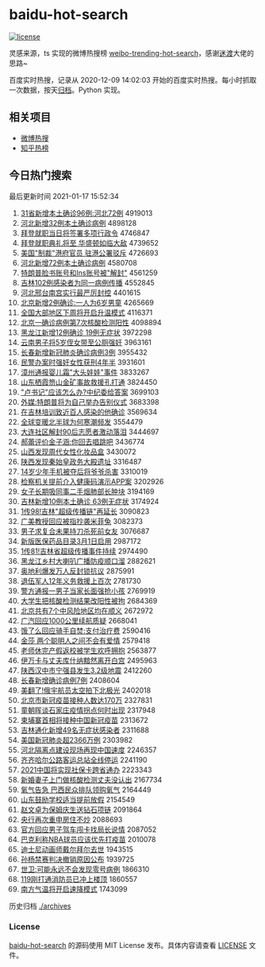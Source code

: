 # baidu-hot-search

[![license](https://img.shields.io/github/license/Arrackisarookie/baidu-hot-search)](https://github.com/Arrackisarookie/baidu-hot-search/blob/master/LICENSE)

灵感来源，ts 实现的微博热搜榜 [weibo-trending-hot-search](https://github.com/justjavac/weibo-trending-hot-search)，感谢[迷渡](https://github.com/justjavac)大佬的思路~

百度实时热搜，记录从 2020-12-09 14:02:03 开始的百度实时热搜。每小时抓取一次数据，按天[归档](./archives)。Python 实现。

## 相关项目
+ [微博热搜](https://github.com/Arrackisarookie/weibo-hot-search)
+ [知乎热榜](https://github.com/Arrackisarookie/zhihu-top-search)

## 今日热门搜索

<!-- Rank Begin -->

最后更新时间 2021-01-17 15:52:34

1. [31省新增本土确诊96例:河北72例](http://www.baidu.com/baidu?cl=3&tn=SE_baiduhomet8_jmjb7mjw&rsv_dl=fyb_top&fr=top1000&wd=31%CA%A1%D0%C2%D4%F6%B1%BE%CD%C1%C8%B7%D5%EF96%C0%FD%3A%BA%D3%B1%B172%C0%FD) 4919013
1. [河北新增32例本土确诊病例](http://www.baidu.com/baidu?cl=3&tn=SE_baiduhomet8_jmjb7mjw&rsv_dl=fyb_top&fr=top1000&wd=%BA%D3%B1%B1%D0%C2%D4%F632%C0%FD%B1%BE%CD%C1%C8%B7%D5%EF%B2%A1%C0%FD) 4898128
1. [拜登就职当日将签署多项行政令](http://www.baidu.com/baidu?cl=3&tn=SE_baiduhomet8_jmjb7mjw&rsv_dl=fyb_top&fr=top1000&wd=%B0%DD%B5%C7%BE%CD%D6%B0%B5%B1%C8%D5%BD%AB%C7%A9%CA%F0%B6%E0%CF%EE%D0%D0%D5%FE%C1%EE) 4746847
1. [拜登就职典礼将至 华盛顿如临大敌](http://www.baidu.com/baidu?cl=3&tn=SE_baiduhomet8_jmjb7mjw&rsv_dl=fyb_top&fr=top1000&wd=%B0%DD%B5%C7%BE%CD%D6%B0%B5%E4%C0%F1%BD%AB%D6%C1%20%BB%AA%CA%A2%B6%D9%C8%E7%C1%D9%B4%F3%B5%D0) 4739652
1. [美国"制裁"港府官员 驻港公署驳斥](http://www.baidu.com/baidu?cl=3&tn=SE_baiduhomet8_jmjb7mjw&rsv_dl=fyb_top&fr=top1000&wd=%C3%C0%B9%FA%22%D6%C6%B2%C3%22%B8%DB%B8%AE%B9%D9%D4%B1%20%D7%A4%B8%DB%B9%AB%CA%F0%B2%B5%B3%E2) 4726693
1. [河北新增72例本土确诊病例](http://www.baidu.com/baidu?cl=3&tn=SE_baiduhomet8_jmjb7mjw&rsv_dl=fyb_top&fr=top1000&wd=%BA%D3%B1%B1%D0%C2%D4%F672%C0%FD%B1%BE%CD%C1%C8%B7%D5%EF%B2%A1%C0%FD) 4580708
1. [特朗普脸书账号和Ins账号被"解封"](http://www.baidu.com/baidu?cl=3&tn=SE_baiduhomet8_jmjb7mjw&rsv_dl=fyb_top&fr=top1000&wd=%CC%D8%C0%CA%C6%D5%C1%B3%CA%E9%D5%CB%BA%C5%BA%CDIns%D5%CB%BA%C5%B1%BB%22%BD%E2%B7%E2%22) 4561259
1. [吉林102例感染者为同一病例传播](http://www.baidu.com/baidu?cl=3&tn=SE_baiduhomet8_jmjb7mjw&rsv_dl=fyb_top&fr=top1000&wd=%BC%AA%C1%D6102%C0%FD%B8%D0%C8%BE%D5%DF%CE%AA%CD%AC%D2%BB%B2%A1%C0%FD%B4%AB%B2%A5) 4552845
1. [河北邢台南宫实行最严厉封控](http://www.baidu.com/baidu?cl=3&tn=SE_baiduhomet8_jmjb7mjw&rsv_dl=fyb_top&fr=top1000&wd=%BA%D3%B1%B1%D0%CF%CC%A8%C4%CF%B9%AC%CA%B5%D0%D0%D7%EE%D1%CF%C0%F7%B7%E2%BF%D8) 4401615
1. [北京新增2例确诊:一人为6岁男童](http://www.baidu.com/baidu?cl=3&tn=SE_baiduhomet8_jmjb7mjw&rsv_dl=fyb_top&fr=top1000&wd=%B1%B1%BE%A9%D0%C2%D4%F62%C0%FD%C8%B7%D5%EF%3A%D2%BB%C8%CB%CE%AA6%CB%EA%C4%D0%CD%AF) 4265669
1. [全国大部地区下周将开启升温模式](http://www.baidu.com/baidu?cl=3&tn=SE_baiduhomet8_jmjb7mjw&rsv_dl=fyb_top&fr=top1000&wd=%C8%AB%B9%FA%B4%F3%B2%BF%B5%D8%C7%F8%CF%C2%D6%DC%BD%AB%BF%AA%C6%F4%C9%FD%CE%C2%C4%A3%CA%BD) 4116371
1. [北京一确诊病例第7次核酸检测阳性](http://www.baidu.com/baidu?cl=3&tn=SE_baiduhomet8_jmjb7mjw&rsv_dl=fyb_top&fr=top1000&wd=%B1%B1%BE%A9%D2%BB%C8%B7%D5%EF%B2%A1%C0%FD%B5%DA7%B4%CE%BA%CB%CB%E1%BC%EC%B2%E2%D1%F4%D0%D4) 4098894
1. [黑龙江新增12例确诊 19例无症状](http://www.baidu.com/baidu?cl=3&tn=SE_baiduhomet8_jmjb7mjw&rsv_dl=fyb_top&fr=top1000&wd=%BA%DA%C1%FA%BD%AD%D0%C2%D4%F612%C0%FD%C8%B7%D5%EF%2019%C0%FD%CE%DE%D6%A2%D7%B4) 3972298
1. [云南男子将5岁侄女带至公厕强奸](http://www.baidu.com/baidu?cl=3&tn=SE_baiduhomet8_jmjb7mjw&rsv_dl=fyb_top&fr=top1000&wd=%D4%C6%C4%CF%C4%D0%D7%D3%BD%AB5%CB%EA%D6%B6%C5%AE%B4%F8%D6%C1%B9%AB%B2%DE%C7%BF%BC%E9) 3963161
1. [长春新增新冠肺炎确诊病例3例](http://www.baidu.com/baidu?cl=3&tn=SE_baiduhomet8_jmjb7mjw&rsv_dl=fyb_top&fr=top1000&wd=%B3%A4%B4%BA%D0%C2%D4%F6%D0%C2%B9%DA%B7%CE%D1%D7%C8%B7%D5%EF%B2%A1%C0%FD3%C0%FD) 3955432
1. [民警办案时强奸女性获刑4年半](http://www.baidu.com/baidu?cl=3&tn=SE_baiduhomet8_jmjb7mjw&rsv_dl=fyb_top&fr=top1000&wd=%C3%F1%BE%AF%B0%EC%B0%B8%CA%B1%C7%BF%BC%E9%C5%AE%D0%D4%BB%F1%D0%CC4%C4%EA%B0%EB) 3931601
1. [漳州通报婴儿霜"大头娃娃"事件](http://www.baidu.com/baidu?cl=3&tn=SE_baiduhomet8_jmjb7mjw&rsv_dl=fyb_top&fr=top1000&wd=%D5%C4%D6%DD%CD%A8%B1%A8%D3%A4%B6%F9%CB%AA%22%B4%F3%CD%B7%CD%DE%CD%DE%22%CA%C2%BC%FE) 3833267
1. [山东栖霞笏山金矿事故救援孔打通](http://www.baidu.com/baidu?cl=3&tn=SE_baiduhomet8_jmjb7mjw&rsv_dl=fyb_top&fr=top1000&wd=%C9%BD%B6%AB%C6%DC%CF%BC%F3%CB%C9%BD%BD%F0%BF%F3%CA%C2%B9%CA%BE%C8%D4%AE%BF%D7%B4%F2%CD%A8) 3824450
1. ["卢书记"应该怎么办?中纪委给答案](http://www.baidu.com/baidu?cl=3&tn=SE_baiduhomet8_jmjb7mjw&rsv_dl=fyb_top&fr=top1000&wd=%22%C2%AC%CA%E9%BC%C7%22%D3%A6%B8%C3%D4%F5%C3%B4%B0%EC%3F%D6%D0%BC%CD%CE%AF%B8%F8%B4%F0%B0%B8) 3699103
1. [外媒:特朗普将为自己举办告别仪式](http://www.baidu.com/baidu?cl=3&tn=SE_baiduhomet8_jmjb7mjw&rsv_dl=fyb_top&fr=top1000&wd=%CD%E2%C3%BD%3A%CC%D8%C0%CA%C6%D5%BD%AB%CE%AA%D7%D4%BC%BA%BE%D9%B0%EC%B8%E6%B1%F0%D2%C7%CA%BD) 3683398
1. [在吉林培训致近百人感染的他确诊](http://www.baidu.com/baidu?cl=3&tn=SE_baiduhomet8_jmjb7mjw&rsv_dl=fyb_top&fr=top1000&wd=%D4%DA%BC%AA%C1%D6%C5%E0%D1%B5%D6%C2%BD%FC%B0%D9%C8%CB%B8%D0%C8%BE%B5%C4%CB%FB%C8%B7%D5%EF) 3569634
1. [全球变暖北半球为何寒潮频发](http://www.baidu.com/baidu?cl=3&tn=SE_baiduhomet8_jmjb7mjw&rsv_dl=fyb_top&fr=top1000&wd=%C8%AB%C7%F2%B1%E4%C5%AF%B1%B1%B0%EB%C7%F2%CE%AA%BA%CE%BA%AE%B3%B1%C6%B5%B7%A2) 3554479
1. [大连社区解封90后志愿者激动落泪](http://www.baidu.com/baidu?cl=3&tn=SE_baiduhomet8_jmjb7mjw&rsv_dl=fyb_top&fr=top1000&wd=%B4%F3%C1%AC%C9%E7%C7%F8%BD%E2%B7%E290%BA%F3%D6%BE%D4%B8%D5%DF%BC%A4%B6%AF%C2%E4%C0%E1) 3444697
1. [郝蕾评价金子涵:你回去唱跳吧](http://www.baidu.com/baidu?cl=3&tn=SE_baiduhomet8_jmjb7mjw&rsv_dl=fyb_top&fr=top1000&wd=%BA%C2%C0%D9%C6%C0%BC%DB%BD%F0%D7%D3%BA%AD%3A%C4%E3%BB%D8%C8%A5%B3%AA%CC%F8%B0%C9) 3436774
1. [山西发现周代女性化妆品盒](http://www.baidu.com/baidu?cl=3&tn=SE_baiduhomet8_jmjb7mjw&rsv_dl=fyb_top&fr=top1000&wd=%C9%BD%CE%F7%B7%A2%CF%D6%D6%DC%B4%FA%C5%AE%D0%D4%BB%AF%D7%B1%C6%B7%BA%D0) 3430072
1. [陕西发现秦始皇政务大殿遗址](http://www.baidu.com/baidu?cl=3&tn=SE_baiduhomet8_jmjb7mjw&rsv_dl=fyb_top&fr=top1000&wd=%C9%C2%CE%F7%B7%A2%CF%D6%C7%D8%CA%BC%BB%CA%D5%FE%CE%F1%B4%F3%B5%EE%D2%C5%D6%B7) 3316487
1. [14岁少年手机被夺后将爷爷杀害](http://www.baidu.com/baidu?cl=3&tn=SE_baiduhomet8_jmjb7mjw&rsv_dl=fyb_top&fr=top1000&wd=14%CB%EA%C9%D9%C4%EA%CA%D6%BB%FA%B1%BB%B6%E1%BA%F3%BD%AB%D2%AF%D2%AF%C9%B1%BA%A6) 3310019
1. [检察机关提前介入健康码演示APP案](http://www.baidu.com/baidu?cl=3&tn=SE_baiduhomet8_jmjb7mjw&rsv_dl=fyb_top&fr=top1000&wd=%BC%EC%B2%EC%BB%FA%B9%D8%CC%E1%C7%B0%BD%E9%C8%EB%BD%A1%BF%B5%C2%EB%D1%DD%CA%BEAPP%B0%B8) 3202926
1. [女子长期吸同事二手烟肺部长肿块](http://www.baidu.com/baidu?cl=3&tn=SE_baiduhomet8_jmjb7mjw&rsv_dl=fyb_top&fr=top1000&wd=%C5%AE%D7%D3%B3%A4%C6%DA%CE%FC%CD%AC%CA%C2%B6%FE%CA%D6%D1%CC%B7%CE%B2%BF%B3%A4%D6%D7%BF%E9) 3194169
1. [吉林新增10例本土确诊 63例无症状](http://www.baidu.com/baidu?cl=3&tn=SE_baiduhomet8_jmjb7mjw&rsv_dl=fyb_top&fr=top1000&wd=%BC%AA%C1%D6%D0%C2%D4%F610%C0%FD%B1%BE%CD%C1%C8%B7%D5%EF%2063%C0%FD%CE%DE%D6%A2%D7%B4) 3174924
1. [1传98!吉林"超级传播链"再延长](http://www.baidu.com/baidu?cl=3&tn=SE_baiduhomet8_jmjb7mjw&rsv_dl=fyb_top&fr=top1000&wd=1%B4%AB98%21%BC%AA%C1%D6%22%B3%AC%BC%B6%B4%AB%B2%A5%C1%B4%22%D4%D9%D1%D3%B3%A4) 3090823
1. [广美教授回应被指抄袭米菲兔](http://www.baidu.com/baidu?cl=3&tn=SE_baiduhomet8_jmjb7mjw&rsv_dl=fyb_top&fr=top1000&wd=%B9%E3%C3%C0%BD%CC%CA%DA%BB%D8%D3%A6%B1%BB%D6%B8%B3%AD%CF%AE%C3%D7%B7%C6%CD%C3) 3082373
1. [男子求复合未果持刀杀死前女友](http://www.baidu.com/baidu?cl=3&tn=SE_baiduhomet8_jmjb7mjw&rsv_dl=fyb_top&fr=top1000&wd=%C4%D0%D7%D3%C7%F3%B8%B4%BA%CF%CE%B4%B9%FB%B3%D6%B5%B6%C9%B1%CB%C0%C7%B0%C5%AE%D3%D1) 3076687
1. [新版医保药品目录3月1日启用](http://www.baidu.com/baidu?cl=3&tn=SE_baiduhomet8_jmjb7mjw&rsv_dl=fyb_top&fr=top1000&wd=%D0%C2%B0%E6%D2%BD%B1%A3%D2%A9%C6%B7%C4%BF%C2%BC3%D4%C21%C8%D5%C6%F4%D3%C3) 2987172
1. [1传81!吉林省超级传播事件持续](http://www.baidu.com/baidu?cl=3&tn=SE_baiduhomet8_jmjb7mjw&rsv_dl=fyb_top&fr=top1000&wd=1%B4%AB81%21%BC%AA%C1%D6%CA%A1%B3%AC%BC%B6%B4%AB%B2%A5%CA%C2%BC%FE%B3%D6%D0%F8) 2974490
1. [黑龙江乡村大喇叭广播防疫顺口溜](http://www.baidu.com/baidu?cl=3&tn=SE_baiduhomet8_jmjb7mjw&rsv_dl=fyb_top&fr=top1000&wd=%BA%DA%C1%FA%BD%AD%CF%E7%B4%E5%B4%F3%C0%AE%B0%C8%B9%E3%B2%A5%B7%C0%D2%DF%CB%B3%BF%DA%C1%EF) 2882621
1. [奥地利爆发万人反封锁抗议](http://www.baidu.com/baidu?cl=3&tn=SE_baiduhomet8_jmjb7mjw&rsv_dl=fyb_top&fr=top1000&wd=%B0%C2%B5%D8%C0%FB%B1%AC%B7%A2%CD%F2%C8%CB%B7%B4%B7%E2%CB%F8%BF%B9%D2%E9) 2875991
1. [退伍军人12年义务救援上百次](http://www.baidu.com/baidu?cl=3&tn=SE_baiduhomet8_jmjb7mjw&rsv_dl=fyb_top&fr=top1000&wd=%CD%CB%CE%E9%BE%FC%C8%CB12%C4%EA%D2%E5%CE%F1%BE%C8%D4%AE%C9%CF%B0%D9%B4%CE) 2781730
1. [警方通报一男子当家长面强抢小孩](http://www.baidu.com/baidu?cl=3&tn=SE_baiduhomet8_jmjb7mjw&rsv_dl=fyb_top&fr=top1000&wd=%BE%AF%B7%BD%CD%A8%B1%A8%D2%BB%C4%D0%D7%D3%B5%B1%BC%D2%B3%A4%C3%E6%C7%BF%C7%C0%D0%A1%BA%A2) 2769919
1. [大学生把核酸检测结果改阳性被拘](http://www.baidu.com/baidu?cl=3&tn=SE_baiduhomet8_jmjb7mjw&rsv_dl=fyb_top&fr=top1000&wd=%B4%F3%D1%A7%C9%FA%B0%D1%BA%CB%CB%E1%BC%EC%B2%E2%BD%E1%B9%FB%B8%C4%D1%F4%D0%D4%B1%BB%BE%D0) 2684369
1. [北京共有7个中风险地区均在顺义](http://www.baidu.com/baidu?cl=3&tn=SE_baiduhomet8_jmjb7mjw&rsv_dl=fyb_top&fr=top1000&wd=%B1%B1%BE%A9%B9%B2%D3%D07%B8%F6%D6%D0%B7%E7%CF%D5%B5%D8%C7%F8%BE%F9%D4%DA%CB%B3%D2%E5) 2672972
1. [广汽回应1000公里续航质疑](http://www.baidu.com/baidu?cl=3&tn=SE_baiduhomet8_jmjb7mjw&rsv_dl=fyb_top&fr=top1000&wd=%B9%E3%C6%FB%BB%D8%D3%A61000%B9%AB%C0%EF%D0%F8%BA%BD%D6%CA%D2%C9) 2668041
1. [饿了么回应骑手自焚:支付治疗费](http://www.baidu.com/baidu?cl=3&tn=SE_baiduhomet8_jmjb7mjw&rsv_dl=fyb_top&fr=top1000&wd=%B6%F6%C1%CB%C3%B4%BB%D8%D3%A6%C6%EF%CA%D6%D7%D4%B7%D9%3A%D6%A7%B8%B6%D6%CE%C1%C6%B7%D1) 2590416
1. [金莎 两个聪明人之间不会有爱情](http://www.baidu.com/baidu?cl=3&tn=SE_baiduhomet8_jmjb7mjw&rsv_dl=fyb_top&fr=top1000&wd=%BD%F0%C9%AF%20%C1%BD%B8%F6%B4%CF%C3%F7%C8%CB%D6%AE%BC%E4%B2%BB%BB%E1%D3%D0%B0%AE%C7%E9) 2579418
1. [老师休完产假返校被学生欢呼拥抱](http://www.baidu.com/baidu?cl=3&tn=SE_baiduhomet8_jmjb7mjw&rsv_dl=fyb_top&fr=top1000&wd=%C0%CF%CA%A6%D0%DD%CD%EA%B2%FA%BC%D9%B7%B5%D0%A3%B1%BB%D1%A7%C9%FA%BB%B6%BA%F4%D3%B5%B1%A7) 2563877
1. [伊万卡与丈夫库什纳黯然离开白宫](http://www.baidu.com/baidu?cl=3&tn=SE_baiduhomet8_jmjb7mjw&rsv_dl=fyb_top&fr=top1000&wd=%D2%C1%CD%F2%BF%A8%D3%EB%D5%C9%B7%F2%BF%E2%CA%B2%C4%C9%F7%F6%C8%BB%C0%EB%BF%AA%B0%D7%B9%AC) 2495963
1. [陕西汉中市宁强县发生3.2级地震](http://www.baidu.com/baidu?cl=3&tn=SE_baiduhomet8_jmjb7mjw&rsv_dl=fyb_top&fr=top1000&wd=%C9%C2%CE%F7%BA%BA%D6%D0%CA%D0%C4%FE%C7%BF%CF%D8%B7%A2%C9%FA3.2%BC%B6%B5%D8%D5%F0) 2412260
1. [长春新增确诊病例7例](http://www.baidu.com/baidu?cl=3&tn=SE_baiduhomet8_jmjb7mjw&rsv_dl=fyb_top&fr=top1000&wd=%B3%A4%B4%BA%D0%C2%D4%F6%C8%B7%D5%EF%B2%A1%C0%FD7%C0%FD) 2408604
1. [美翻了!俄宇航员太空拍下北极光](http://www.baidu.com/baidu?cl=3&tn=SE_baiduhomet8_jmjb7mjw&rsv_dl=fyb_top&fr=top1000&wd=%C3%C0%B7%AD%C1%CB%21%B6%ED%D3%EE%BA%BD%D4%B1%CC%AB%BF%D5%C5%C4%CF%C2%B1%B1%BC%AB%B9%E2) 2402018
1. [北京市新冠疫苗接种人数达170万](http://www.baidu.com/baidu?cl=3&tn=SE_baiduhomet8_jmjb7mjw&rsv_dl=fyb_top&fr=top1000&wd=%B1%B1%BE%A9%CA%D0%D0%C2%B9%DA%D2%DF%C3%E7%BD%D3%D6%D6%C8%CB%CA%FD%B4%EF170%CD%F2) 2327831
1. [童朝晖谈石家庄疫情拐点何时出现](http://www.baidu.com/baidu?cl=3&tn=SE_baiduhomet8_jmjb7mjw&rsv_dl=fyb_top&fr=top1000&wd=%CD%AF%B3%AF%EA%CD%CC%B8%CA%AF%BC%D2%D7%AF%D2%DF%C7%E9%B9%D5%B5%E3%BA%CE%CA%B1%B3%F6%CF%D6) 2317948
1. [柬埔寨首相将接种中国新冠疫苗](http://www.baidu.com/baidu?cl=3&tn=SE_baiduhomet8_jmjb7mjw&rsv_dl=fyb_top&fr=top1000&wd=%BC%ED%C6%D2%D5%AF%CA%D7%CF%E0%BD%AB%BD%D3%D6%D6%D6%D0%B9%FA%D0%C2%B9%DA%D2%DF%C3%E7) 2313672
1. [吉林通化新增49名无症状感染者](http://www.baidu.com/baidu?cl=3&tn=SE_baiduhomet8_jmjb7mjw&rsv_dl=fyb_top&fr=top1000&wd=%BC%AA%C1%D6%CD%A8%BB%AF%D0%C2%D4%F649%C3%FB%CE%DE%D6%A2%D7%B4%B8%D0%C8%BE%D5%DF) 2311688
1. [美国新冠肺炎超2366万例](http://www.baidu.com/baidu?cl=3&tn=SE_baiduhomet8_jmjb7mjw&rsv_dl=fyb_top&fr=top1000&wd=%C3%C0%B9%FA%D0%C2%B9%DA%B7%CE%D1%D7%B3%AC2366%CD%F2%C0%FD) 2303982
1. [河北隔离点建设现场再现中国速度](http://www.baidu.com/baidu?cl=3&tn=SE_baiduhomet8_jmjb7mjw&rsv_dl=fyb_top&fr=top1000&wd=%BA%D3%B1%B1%B8%F4%C0%EB%B5%E3%BD%A8%C9%E8%CF%D6%B3%A1%D4%D9%CF%D6%D6%D0%B9%FA%CB%D9%B6%C8) 2246357
1. [齐齐哈尔公路客运总站全线停运](http://www.baidu.com/baidu?cl=3&tn=SE_baiduhomet8_jmjb7mjw&rsv_dl=fyb_top&fr=top1000&wd=%C6%EB%C6%EB%B9%FE%B6%FB%B9%AB%C2%B7%BF%CD%D4%CB%D7%DC%D5%BE%C8%AB%CF%DF%CD%A3%D4%CB) 2241190
1. [2021中国将实现社保卡跨省通办](http://www.baidu.com/baidu?cl=3&tn=SE_baiduhomet8_jmjb7mjw&rsv_dl=fyb_top&fr=top1000&wd=2021%D6%D0%B9%FA%BD%AB%CA%B5%CF%D6%C9%E7%B1%A3%BF%A8%BF%E7%CA%A1%CD%A8%B0%EC) 2223343
1. [新婚妻子上门做核酸检测丈夫没认出](http://www.baidu.com/baidu?cl=3&tn=SE_baiduhomet8_jmjb7mjw&rsv_dl=fyb_top&fr=top1000&wd=%D0%C2%BB%E9%C6%DE%D7%D3%C9%CF%C3%C5%D7%F6%BA%CB%CB%E1%BC%EC%B2%E2%D5%C9%B7%F2%C3%BB%C8%CF%B3%F6) 2167734
1. [氧气告急 巴西民众排队领购氧气](http://www.baidu.com/baidu?cl=3&tn=SE_baiduhomet8_jmjb7mjw&rsv_dl=fyb_top&fr=top1000&wd=%D1%F5%C6%F8%B8%E6%BC%B1%20%B0%CD%CE%F7%C3%F1%D6%DA%C5%C5%B6%D3%C1%EC%B9%BA%D1%F5%C6%F8) 2164449
1. [山东鼓励学校适当提前放假](http://www.baidu.com/baidu?cl=3&tn=SE_baiduhomet8_jmjb7mjw&rsv_dl=fyb_top&fr=top1000&wd=%C9%BD%B6%AB%B9%C4%C0%F8%D1%A7%D0%A3%CA%CA%B5%B1%CC%E1%C7%B0%B7%C5%BC%D9) 2154549
1. [赵文卓为保姆庆生送钻石项链](http://www.baidu.com/baidu?cl=3&tn=SE_baiduhomet8_jmjb7mjw&rsv_dl=fyb_top&fr=top1000&wd=%D5%D4%CE%C4%D7%BF%CE%AA%B1%A3%C4%B7%C7%EC%C9%FA%CB%CD%D7%EA%CA%AF%CF%EE%C1%B4) 2091864
1. [央行再次重申房住不炒](http://www.baidu.com/baidu?cl=3&tn=SE_baiduhomet8_jmjb7mjw&rsv_dl=fyb_top&fr=top1000&wd=%D1%EB%D0%D0%D4%D9%B4%CE%D6%D8%C9%EA%B7%BF%D7%A1%B2%BB%B3%B4) 2088693
1. [官方回应男子驾车闯卡找局长说情](http://www.baidu.com/baidu?cl=3&tn=SE_baiduhomet8_jmjb7mjw&rsv_dl=fyb_top&fr=top1000&wd=%B9%D9%B7%BD%BB%D8%D3%A6%C4%D0%D7%D3%BC%DD%B3%B5%B4%B3%BF%A8%D5%D2%BE%D6%B3%A4%CB%B5%C7%E9) 2087052
1. [巴克利称NBA球员应该优先打疫苗](http://www.baidu.com/baidu?cl=3&tn=SE_baiduhomet8_jmjb7mjw&rsv_dl=fyb_top&fr=top1000&wd=%B0%CD%BF%CB%C0%FB%B3%C6NBA%C7%F2%D4%B1%D3%A6%B8%C3%D3%C5%CF%C8%B4%F2%D2%DF%C3%E7) 2010078
1. [迪士尼动画师戴尔拜尔去世](http://www.baidu.com/baidu?cl=3&tn=SE_baiduhomet8_jmjb7mjw&rsv_dl=fyb_top&fr=top1000&wd=%B5%CF%CA%BF%C4%E1%B6%AF%BB%AD%CA%A6%B4%F7%B6%FB%B0%DD%B6%FB%C8%A5%CA%C0) 1943515
1. [孙杨禁赛判决撤销原因公布](http://www.baidu.com/baidu?cl=3&tn=SE_baiduhomet8_jmjb7mjw&rsv_dl=fyb_top&fr=top1000&wd=%CB%EF%D1%EE%BD%FB%C8%FC%C5%D0%BE%F6%B3%B7%CF%FA%D4%AD%D2%F2%B9%AB%B2%BC) 1939725
1. [世卫:可能永远不会发现零号病例](http://www.baidu.com/baidu?cl=3&tn=SE_baiduhomet8_jmjb7mjw&rsv_dl=fyb_top&fr=top1000&wd=%CA%C0%CE%C0%3A%BF%C9%C4%DC%D3%C0%D4%B6%B2%BB%BB%E1%B7%A2%CF%D6%C1%E3%BA%C5%B2%A1%C0%FD) 1866310
1. [119刚打通消防员已冲上楼顶](http://www.baidu.com/baidu?cl=3&tn=SE_baiduhomet8_jmjb7mjw&rsv_dl=fyb_top&fr=top1000&wd=119%B8%D5%B4%F2%CD%A8%CF%FB%B7%C0%D4%B1%D2%D1%B3%E5%C9%CF%C2%A5%B6%A5) 1860557
1. [南方气温将开启速降模式](http://www.baidu.com/baidu?cl=3&tn=SE_baiduhomet8_jmjb7mjw&rsv_dl=fyb_top&fr=top1000&wd=%C4%CF%B7%BD%C6%F8%CE%C2%BD%AB%BF%AA%C6%F4%CB%D9%BD%B5%C4%A3%CA%BD) 1743099
<!-- Rank End -->

历史归档 [./archives](./archives)

### License

[baidu-hot-search](https://github.com/Arrackisarookie/baidu-hot-search) 的源码使用 MIT License 发布。具体内容请查看 [LICENSE](./LICENSE) 文件。
